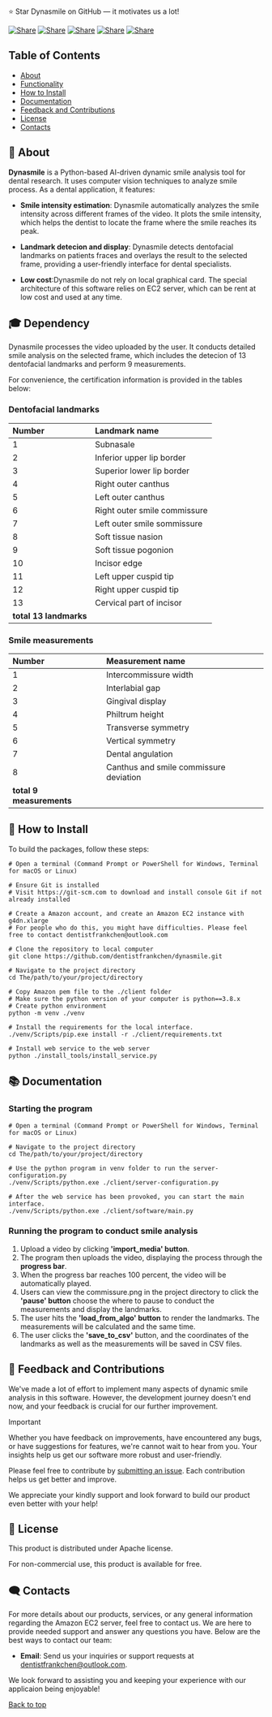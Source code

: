 ⭐ Star Dynasmile on GitHub — it motivates us a lot!

[![Share](https://img.shields.io/badge/share-000000?logo=x&logoColor=white)](https://x.com/intent/tweet?text=Check%20out%20this%20project%20on%20GitHub:%20https://github.com/Abblix/Oidc.Server%20%23OpenIDConnect%20%23Security%20%23Authentication)
[![Share](https://img.shields.io/badge/share-1877F2?logo=facebook&logoColor=white)](https://www.facebook.com/sharer/sharer.php?u=https://github.com/Abblix/Oidc.Server)
[![Share](https://img.shields.io/badge/share-0A66C2?logo=linkedin&logoColor=white)](https://www.linkedin.com/sharing/share-offsite/?url=https://github.com/Abblix/Oidc.Server)
[![Share](https://img.shields.io/badge/share-FF4500?logo=reddit&logoColor=white)](https://www.reddit.com/submit?title=Check%20out%20this%20project%20on%20GitHub:%20https://github.com/Abblix/Oidc.Server)
[![Share](https://img.shields.io/badge/share-0088CC?logo=telegram&logoColor=white)](https://t.me/share/url?url=https://github.com/Abblix/Oidc.Server&text=Check%20out%20this%20project%20on%20GitHub)

## Table of Contents
- [About](#-about)
- [Functionality](#-functionality)
- [How to Install](#-how-to-install)
- [Documentation](#-documentation)
- [Feedback and Contributions](#-feedback-and-contributions)
- [License](#-license)
- [Contacts](#%EF%B8%8F-contacts)

## 🚀 About

**Dynasmile** is a Python-based AI-driven dynamic smile analysis tool for dental research. It uses computer vision techniques to analyze smile process. As a dental application, it features:

- **Smile intensity estimation**: Dynasmile automatically analyzes the smile intensity across different frames of the video. It plots the smile intensity, which helps the dentist to locate the frame where the smile reaches its peak.

- **Landmark detecion and display**: Dynasmile detects dentofacial landmarks on patients fraces and overlays the result to the selected frame, providing a user-friendly interface for dental specialists.

- **Low cost**:Dynasmile do not rely on local graphical card. The special architecture of this software relies on EC2 server, which can be rent at low cost and used at any time.

## 🎓 Dependency

Dynasmile processes the video uploaded by the user. It conducts detailed smile analysis on the selected frame, which includes the detecion of 13 dentofacial landmarks and perform 9 measurements.

For convenience, the certification information is provided in the tables below:

### Dentofacial landmarks
|Number|Landmark name|
|:-|:-|
|1|Subnasale|
|2|Inferior upper lip border|
|3|Superior lower lip border|
|4|Right outer canthus|
|5|Left outer canthus| 
|6|Right outer smile commissure|
|7|Left outer smile sommissure|
|8|Soft tissue nasion|
|9|Soft tissue pogonion|
|10|Incisor edge| 
|11|Left upper cuspid tip|
|12|Right upper cuspid tip|
|13|Cervical part of incisor| 
|**total 13 landmarks**|

### Smile measurements
|Number|Measurement name|
|:-|:-|
|1|Intercommissure width|
|2|Interlabial gap|
|3|Gingival display|
|4|Philtrum height|
|5|Transverse symmetry| 
|6|Vertical symmetry|
|7|Dental angulation|
|8|Canthus and smile commissure deviation|
|**total 9 measurements**|


## 📝 How to Install

To build the packages, follow these steps:

```shell
# Open a terminal (Command Prompt or PowerShell for Windows, Terminal for macOS or Linux)

# Ensure Git is installed
# Visit https://git-scm.com to download and install console Git if not already installed

# Create a Amazon account, and create an Amazon EC2 instance with g4dn.xlarge
# For people who do this, you might have difficulties. Please feel free to contact dentistfrankchen@outlook.com

# Clone the repository to local computer
git clone https://github.com/dentistfrankchen/dynasmile.git

# Navigate to the project directory
cd The/path/to/your/project/directory

# Copy Amazon pem file to the ./client folder
# Make sure the python version of your computer is python==3.8.x
# Create python environment
python -m venv ./venv

# Install the requirements for the local interface.
./venv/Scripts/pip.exe install -r ./client/requirements.txt

# Install web service to the web server
python ./install_tools/install_service.py

```
## 📚 Documentation 

### Starting the program
```shell
# Open a terminal (Command Prompt or PowerShell for Windows, Terminal for macOS or Linux)

# Navigate to the project directory
cd The/path/to/your/project/directory

# Use the python program in venv folder to run the server-configuration.py
./venv/Scripts/python.exe ./client/server-configuration.py

# After the web service has been provoked, you can start the main interface.
./venv/Scripts/python.exe ./client/software/main.py

```

### Running the program to conduct smile analysis
1. Upload a video by clicking **'import_media' button**.
2. The program then uploads the video, displaying the process through the **progress bar**.
3. When the progress bar reaches 100 percent, the video will be automatically played.
4. Users can view the commissure.png in the project directory to click the **'pause' button** choose the where to pause to conduct the measurements and display the landmarks.
5. The user hits the **'load_from_algo' button** to render the landmarks. The measurements will be calculated and the same time.
6. The user clicks the **'save_to_csv'** button, and the coordinates of the landmarks as well as the measurements will be saved in CSV files.

## 🤝 Feedback and Contributions

We've made a lot of effort to implement many aspects of dynamic smile analysis in this software. However, the development journey doesn't end now, and your feedback is crucial for our further improvement.

> [!IMPORTANT]
> Whether you have feedback on improvements, have encountered any bugs, or have suggestions for features, we're cannot wait to hear from you. Your insights help us get our software more robust and user-friendly.

Please feel free to contribute by [submitting an issue](https://github.com/dentistfrankchen/dynasmile/issues). Each contribution helps us get better and improve.

We appreciate your kindly support and look forward to build our product even better with your help!

## 📃 License

This product is distributed under Apache license.

For non-commercial use, this product is available for free.

## 🗨️ Contacts

For more details about our products, services, or any general information regarding the Amazon EC2 server, feel free to contact us. We are here to provide needed support and answer any questions you have. Below are the best ways to contact our team:

- **Email**: Send us your inquiries or support requests at [dentistfrankchen@outlook.com](mailto:dentistfrankchen@outlook.com).


We look forward to assisting you and keeping your experience with our applicaion being enjoyable!

[Back to top](#top)
